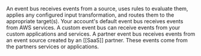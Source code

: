 An event bus receives events from a source, uses rules to evaluate them, applies any configured input transformation, and routes them to the appropriate target(s). Your account's default event bus receives events from AWS services. A custom event bus can receive events from your custom applications and services. A partner event bus receives events from an event source created by an [[SaaS]] partner. These events come from the partners services or applications.